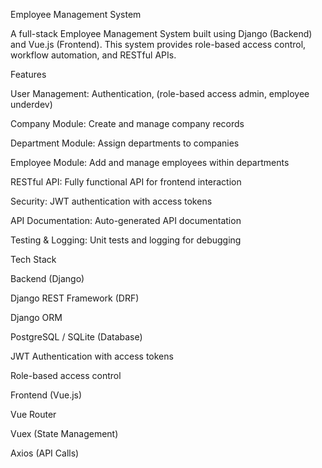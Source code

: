 Employee Management System

A full-stack Employee Management System built using Django (Backend) and Vue.js (Frontend). This system provides role-based access control, workflow automation, and RESTful APIs.

Features

User Management: Authentication, (role-based access admin, employee underdev)

Company Module: Create and manage company records

Department Module: Assign departments to companies

Employee Module: Add and manage employees within departments

RESTful API: Fully functional API for frontend interaction

Security: JWT authentication with access tokens

API Documentation: Auto-generated API documentation

Testing & Logging: Unit tests and logging for debugging



Tech Stack

Backend (Django)

Django REST Framework (DRF)

Django ORM

PostgreSQL / SQLite (Database)

JWT Authentication with access tokens

Role-based access control

Frontend (Vue.js)

Vue Router

Vuex (State Management)

Axios (API Calls)
